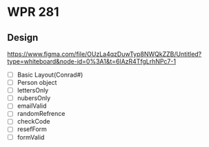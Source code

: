 # WPR 281

## Design
https://www.figma.com/file/OUzLa4qzDuwTyp8NWQkZZB/Untitled?type=whiteboard&node-id=0%3A1&t=6lAzR4TfgLrhNPc7-1

- [ ] Basic Layout(Conrad#)
- [ ] Person object
- [ ] lettersOnly 
- [ ] nubersOnly 
- [ ] emailValid 
- [ ] randomRefrence 
- [ ] checkCode
- [ ] resefForm
- [ ] formValid

